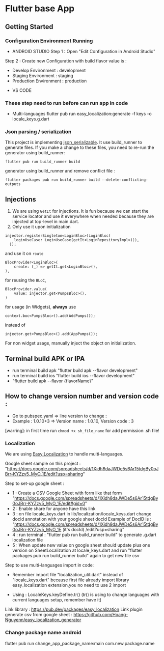 # Flutter base App

## Getting Started

### Configuration Environment Running

- ANDROID STUDIO Step 1 : Open "Edit Configuration in Android Studio"

Step 2 : Create new Configuration with build flavor value is :

+ Develop Environment : development
+ Staging Environment : staging
+ Production Environment : production

- VS CODE

### These step need to run before can run app in code

- Multi-languages flutter pub run easy_localization:generate -f keys -o locale_keys.g.dart

### Json parsing / serialization

This project is implementing [json_serializable](https://pub.dev/packages/json_serializable). It use
build_runner to generate files. If you make a change to these files, you need to re-run the
generator using build_runner:

```
flutter pub run build_runner build
```

generator using build_runner and remove conflict file :

```
flutter packages pub run build_runner build --delete-conflicting-outputs
```

## Injections

1. We are using `GetIt` for injections. It is fun because we can start the service locator and use
   it everywhere when needed because they are injected at top-level in main.dart.
2. Only use it upon initialization

```
injector.registerSingleton<LoginBloc>(LoginBloc(
    loginUseCase: LoginUseCase(getIt<LoginRepositoryImpl>()),
  ));
```

and use it on `route`

```
BlocProvider<LoginBloc>(
    create: (_) => getIt.get<LoginBloc>(),
),
```

for reusing the `BLoC`,

```
BlocProvider.value(
    value: injector.get<PumpsBloc>(),
)
```

for usage (in Widgets), **always** use

`context.boc<PumpsBloc>().add(AddPumps());`

instead of

`injector.get<PumpsBloc>().add(AppPumps());`

For non widget usage, manually inject the object on initialization.

## Terminal build APK or IPA

- run terminal build apk "flutter build apk --flavor development"
- run terminal build ios "flutter build ios --flavor development"
- "flutter build apk --flavor {flavorName}"

## How to change version number and version code :

- Go to pubspec.yaml => line version to change :
- Example : 1.0.10+3 => Version name : 1.0.10, Version code : 3

[warring]: in first time run `chmod +x sh_file_name` for add permission .sh file!

### Localization

We are using [Easy Localization](https://pub.dev/packages/easy_localization) to handle
multi-languages.

Google sheet sample on this project :
"https://docs.google.com/spreadsheets/d/1Xidh8daJWDe5s6Ar15tdgBy0oJBrr-KYZzv5_MyO_1E/edit?usp=sharing"

Step to set-up google sheet :

- 1 : Create a CSV Google Sheet with form like that form
  "https://docs.google.com/spreadsheets/d/1Xidh8daJWDe5s6Ar15tdgBy0oJBrr-KYZzv5_MyO_1E/edit#gid=0"
- 2 : Enable share for anyone have this link
- 3 : on file locale_keys.dart in lib/localization/locale_keys.dart change docId annotation with
  your google sheet docId Example of DocID is :
  "https://docs.google.com/spreadsheets/d/1Xidh8daJWDe5s6Ar15tdgBy0oJBrr-KYZzv5_MyO_1E (it's docId)
  /edit?usp=sharing"
- 4 : run terminal : "flutter pub run build_runner build" to generate .g.dart localization file
- 5 : When update new value on google sheet should update plus one version on SheetLocalization at
  locale_keys.dart and run "flutter packages pub run build_runner build" again to get new file csv

Step to use multi-languages import in code:

- Remember import file "localization_util.dart" instead of "locale_keys.dart" because first file
  already import library easy_localization extension,you no need to use 2 import

- Using : LocaleKeys.keyDefine.tr()  (tr() is using to change languages with current languages
  setup, remember have it)

Link library : https://pub.dev/packages/easy_localization
Link plugin generate csv from google
sheet : https://github.com/Hoang-Nguyenn/easy_localization_generator

### Change package name android
flutter pub run change_app_package_name:main com.new.package.name


